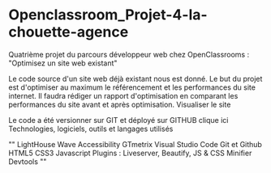 # Openclassroom_Projet-4-la-chouette-agence

Quatrième projet du parcours développeur web chez OpenClassrooms : "Optimisez un site web existant"

Le code source d'un site web déjà existant nous est donné. Le but du projet est d'optimiser au maximum le référencement et les performances du site internet. Il faudra rédiger un rapport d'optimisation en comparant les performances du site avant et après optimisation.
Visualiser le site

Le code a été versionner sur GIT et déployé sur GITHUB clique ici
Technologies, logiciels, outils et langages utilisés

""
LightHouse
Wave Accessibility
GTmetrix
Visual Studio Code
Git et Github
HTML5
CSS3
Javascript
Plugins : Liveserver, Beautify, JS & CSS Minifier
Devtools
""
